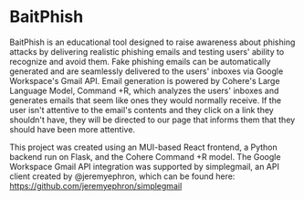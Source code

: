 # BaitPhish

BaitPhish is an educational tool designed to raise awareness about phishing attacks by delivering realistic phishing emails and testing users' ability to recognize and avoid them. Fake phishing emails can be automatically generated and are seamlessly delivered to the users' inboxes via Google Workspace's Gmail API. Email generation is powered by Cohere's Large Language Model, Command +R, which analyzes the users' inboxes and generates emails that seem like ones they would normally receive. If the user isn't attentive to the email's contents and they click on a link they shouldn't have, they will be directed to our page that informs them that they should have been more attentive. 

This project was created using an MUI-based React frontend, a Python backend run on Flask, and the Cohere Command +R model. The Google Workspace Gmail API integration was supported by simplegmail, an API client created by @jeremyephron, which can be found here: https://github.com/jeremyephron/simplegmail
